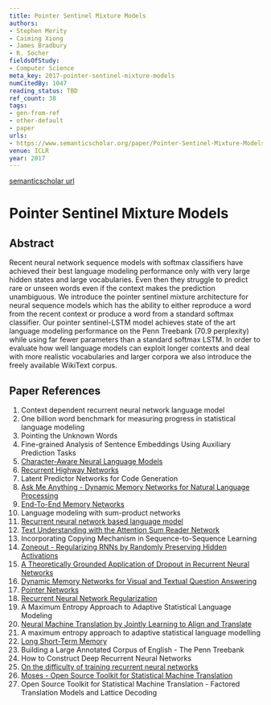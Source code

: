 ```yaml
---
title: Pointer Sentinel Mixture Models
authors:
- Stephen Merity
- Caiming Xiong
- James Bradbury
- R. Socher
fieldsOfStudy:
- Computer Science
meta_key: 2017-pointer-sentinel-mixture-models
numCitedBy: 1047
reading_status: TBD
ref_count: 38
tags:
- gen-from-ref
- other-default
- paper
urls:
- https://www.semanticscholar.org/paper/Pointer-Sentinel-Mixture-Models-Merity-Xiong/efbd381493bb9636f489b965a2034d529cd56bcd?sort=total-citations
venue: ICLR
year: 2017
---
```


[semanticscholar url](https://www.semanticscholar.org/paper/Pointer-Sentinel-Mixture-Models-Merity-Xiong/efbd381493bb9636f489b965a2034d529cd56bcd?sort=total-citations)

# Pointer Sentinel Mixture Models

## Abstract

Recent neural network sequence models with softmax classifiers have achieved their best language modeling performance only with very large hidden states and large vocabularies. Even then they struggle to predict rare or unseen words even if the context makes the prediction unambiguous. We introduce the pointer sentinel mixture architecture for neural sequence models which has the ability to either reproduce a word from the recent context or produce a word from a standard softmax classifier. Our pointer sentinel-LSTM model achieves state of the art language modeling performance on the Penn Treebank (70.9 perplexity) while using far fewer parameters than a standard softmax LSTM. In order to evaluate how well language models can exploit longer contexts and deal with more realistic vocabularies and larger corpora we also introduce the freely available WikiText corpus.

## Paper References

1. Context dependent recurrent neural network language model
2. One billion word benchmark for measuring progress in statistical language modeling
3. Pointing the Unknown Words
4. Fine-grained Analysis of Sentence Embeddings Using Auxiliary Prediction Tasks
5. [Character-Aware Neural Language Models](2016-character-aware-neural-language-models.md)
6. [Recurrent Highway Networks](2017-recurrent-highway-networks.md)
7. Latent Predictor Networks for Code Generation
8. [Ask Me Anything - Dynamic Memory Networks for Natural Language Processing](2016-ask-me-anything-dynamic-memory-networks-for-natural-language-processing.md)
9. [End-To-End Memory Networks](2015-end-to-end-memory-networks.md)
10. Language modeling with sum-product networks
11. [Recurrent neural network based language model](2010-recurrent-neural-network-based-language-model.md)
12. [Text Understanding with the Attention Sum Reader Network](2016-text-understanding-with-the-attention-sum-reader-network.md)
13. Incorporating Copying Mechanism in Sequence-to-Sequence Learning
14. [Zoneout - Regularizing RNNs by Randomly Preserving Hidden Activations](2017-zoneout-regularizing-rnns-by-randomly-preserving-hidden-activations.md)
15. [A Theoretically Grounded Application of Dropout in Recurrent Neural Networks](2016-a-theoretically-grounded-application-of-dropout-in-recurrent-neural-networks.md)
16. [Dynamic Memory Networks for Visual and Textual Question Answering](2016-dynamic-memory-networks-for-visual-and-textual-question-answering.md)
17. [Pointer Networks](2015-pointer-networks.md)
18. [Recurrent Neural Network Regularization](2014-recurrent-neural-network-regularization.md)
19. A Maximum Entropy Approach to Adaptive Statistical Language Modeling
20. [Neural Machine Translation by Jointly Learning to Align and Translate](2015-neural-machine-translation-by-jointly-learning-to-align-and-translate.md)
21. A maximum entropy approach to adaptive statistical language modelling
22. [Long Short-Term Memory](1997-long-short-term-memory.md)
23. Building a Large Annotated Corpus of English - The Penn Treebank
24. How to Construct Deep Recurrent Neural Networks
25. [On the difficulty of training recurrent neural networks](2013-on-the-difficulty-of-training-recurrent-neural-networks.md)
26. [Moses - Open Source Toolkit for Statistical Machine Translation](2007-moses-open-source-toolkit-for-statistical-machine-translation.md)
27. Open Source Toolkit for Statistical Machine Translation - Factored Translation Models and Lattice Decoding

